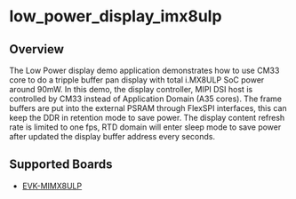 # low_power_display_imx8ulp

## Overview
The Low Power display demo application demonstrates how to use CM33 core to
do a tripple buffer pan display with total i.MX8ULP SoC power around 90mW.
In this demo, the display controller, MIPI DSI host is controlled by CM33
instead of Application Domain (A35 cores). The frame buffers are put into the external
PSRAM through FlexSPI interfaces, this can keep the DDR in retention mode to save power.
The display content refresh rate is limited to one fps, RTD domain will enter
sleep mode to save power after updated the display buffer address every seconds.

## Supported Boards
- [EVK-MIMX8ULP](../../_boards/evkmimx8ulp/demo_apps/low_power_display/example_board_readme.md)
